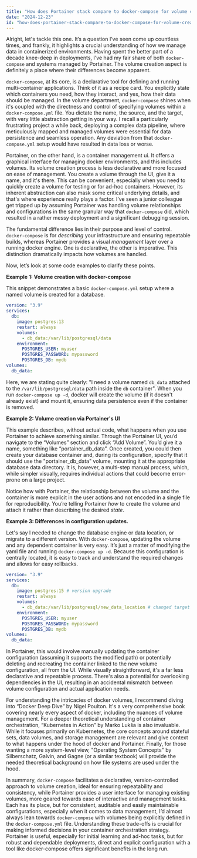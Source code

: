 ```yaml
---
title: "How does Portainer stack compare to docker-compose for volume creation?"
date: "2024-12-23"
id: "how-does-portainer-stack-compare-to-docker-compose-for-volume-creation"
---
```


Alright, let's tackle this one. It’s a question I’ve seen come up countless times, and frankly, it highlights a crucial understanding of how we manage data in containerized environments. Having spent the better part of a decade knee-deep in deployments, I’ve had my fair share of both `docker-compose` and systems managed by Portainer. The volume creation aspect is definitely a place where their differences become apparent.

`docker-compose`, at its core, is a declarative tool for defining and running multi-container applications. Think of it as a recipe card. You explicitly state which containers you need, how they interact, and yes, how their data should be managed. In the volume department, `docker-compose` shines when it's coupled with the directness and control of specifying volumes within a `docker-compose.yml` file. You dictate the name, the source, and the target, with very little abstraction getting in your way. I recall a particularly frustrating project a while back, deploying a complex data pipeline, where meticulously mapped and managed volumes were essential for data persistence and seamless operation. Any deviation from that `docker-compose.yml` setup would have resulted in data loss or worse.

Portainer, on the other hand, is a container management ui. It offers a graphical interface for managing docker environments, and this includes volumes. Its volume creation process is less declarative and more focused on ease of management. You create a volume through the UI, give it a name, and it's there. This can be convenient, especially when you need to quickly create a volume for testing or for ad-hoc containers. However, its inherent abstraction can also mask some critical underlying details, and that's where experience really plays a factor. I’ve seen a junior colleague get tripped up by assuming Portainer was handling volume relationships and configurations in the same granular way that `docker-compose` did, which resulted in a rather messy deployment and a significant debugging session.

The fundamental difference lies in their purpose and level of control. `docker-compose` is for *describing* your infrastructure and ensuring repeatable builds, whereas Portainer provides a visual *management* layer over a running docker engine. One is declarative, the other is imperative. This distinction dramatically impacts how volumes are handled.

Now, let’s look at some code examples to clarify these points.

**Example 1: Volume creation with docker-compose**

This snippet demonstrates a basic `docker-compose.yml` setup where a named volume is created for a database.

```yaml
version: "3.9"
services:
  db:
    image: postgres:13
    restart: always
    volumes:
      - db_data:/var/lib/postgresql/data
    environment:
      POSTGRES_USER: myuser
      POSTGRES_PASSWORD: mypassword
      POSTGRES_DB: mydb
volumes:
  db_data:
```

Here, we are stating quite clearly: "I need a volume named `db_data` attached to the `/var/lib/postgresql/data` path inside the `db` container". When you run `docker-compose up -d`, docker will create the volume (if it doesn't already exist) and mount it, ensuring data persistence even if the container is removed.

**Example 2: Volume creation via Portainer's UI**

This example describes, without actual code, what happens when you use Portainer to achieve something similar. Through the Portainer UI, you’d navigate to the “Volumes” section and click “Add Volume”. You’d give it a name, something like “portainer_db_data”. Once created, you could then create your database container and, during its configuration, specify that it should use the "portainer_db_data" volume, mounting it at the appropriate database data directory. It is, however, a multi-step manual process, which, while simpler visually, requires individual actions that could become error-prone on a large project.

Notice how with Portainer, the relationship between the volume and the container is more explicit in the user actions and not encoded in a single file for reproducibility. You’re telling Portainer *how* to create the volume and attach it rather than describing the desired *state*.

**Example 3: Differences in configuration updates.**

Let's say I needed to change the database engine or data location, or migrate to a different version. With `docker-compose`, updating the volume and any dependent container is very easy. It’s just a matter of modifying the yaml file and running `docker-compose up -d`. Because this configuration is centrally located, it is easy to track and understand the required changes and allows for easy rollbacks.

```yaml
version: "3.9"
services:
  db:
    image: postgres:15 # version upgrade
    restart: always
    volumes:
      - db_data:/var/lib/postgresql/new_data_location # changed target path
    environment:
      POSTGRES_USER: myuser
      POSTGRES_PASSWORD: mypassword
      POSTGRES_DB: mydb
volumes:
  db_data:
```

In Portainer, this would involve manually updating the container configuration (assuming it supports the modified path) or potentially deleting and recreating the container linked to the new volume configuration, all from the UI. While visually straightforward, it's a far less declarative and repeatable process. There's also a potential for overlooking dependencies in the UI, resulting in an accidental mismatch between volume configuration and actual application needs.

For understanding the intricacies of docker volumes, I recommend diving into “Docker Deep Dive” by Nigel Poulton. It's a very comprehensive book covering nearly every aspect of docker, including the nuances of volume management. For a deeper theoretical understanding of container orchestration, “Kubernetes in Action” by Marko Lukša is also invaluable. While it focuses primarily on Kubernetes, the core concepts around stateful sets, data volumes, and storage management are relevant and give context to what happens under the hood of docker and Portainer. Finally, for those wanting a more system-level view, "Operating System Concepts" by Silberschatz, Galvin, and Gagne (or a similar textbook) will provide the needed theoretical background on how file systems are used under the hood.

In summary, `docker-compose` facilitates a declarative, version-controlled approach to volume creation, ideal for ensuring repeatability and consistency, while Portainer provides a user interface for managing existing volumes, more geared towards ease of interactive and management tasks. Each has its place, but for consistent, auditable and easily maintainable configurations, especially when it comes to data management, I’d almost always lean towards `docker-compose` with volumes being explicitly defined in the `docker-compose.yml` file. Understanding these trade-offs is crucial for making informed decisions in your container orchestration strategy. Portainer is useful, especially for initial learning and ad-hoc tasks, but for robust and dependable deployments, direct and explicit configuration with a tool like docker-compose offers significant benefits in the long run.
